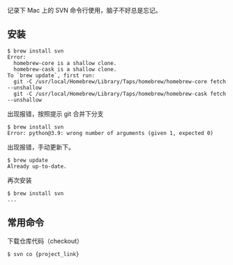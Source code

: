记录下 Mac 上的 SVN 命令行使用，脑子不好总是忘记。



## 安装

```shell
$ brew install svn
Error:
  homebrew-core is a shallow clone.
  homebrew-cask is a shallow clone.
To `brew update`, first run:
  git -C /usr/local/Homebrew/Library/Taps/homebrew/homebrew-core fetch --unshallow
  git -C /usr/local/Homebrew/Library/Taps/homebrew/homebrew-cask fetch --unshallow
```

出现报错，按照提示 git 合并下分支

```shell
$ brew install svn
Error: python@3.9: wrong number of arguments (given 1, expected 0)
```

出现报错，手动更新下。

```shell
$ brew update
Already up-to-date.
```

再次安装

```shell
$ brew install svn
...
```

## 常用命令

下载仓库代码（checkout）

```shell
$ svn co {project_link}
```

